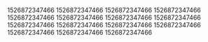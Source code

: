 1526872347466
1526872347466
1526872347466
1526872347466
1526872347466
1526872347466
1526872347466
1526872347466
1526872347466
1526872347466
1526872347466
1526872347466
1526872347466
1526872347466
1526872347466
